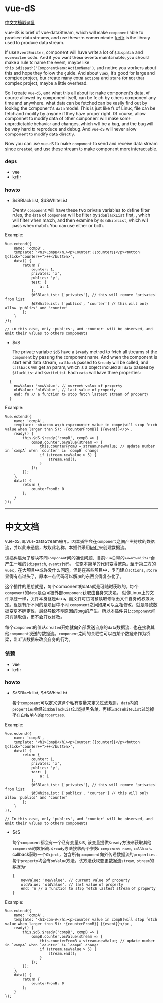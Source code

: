 # vue-dS
[中文文档戳这里](#中文文档)

vue-dS is brief of vue-dataStream, which will make `component` able to produce data streams, and use these to communicate. 
[kefir](https://rpominov.github.io/kefir) is the library used to produce data stream.

If use `EventEmiiter`, component will have write a lot of `$dispatch` and `events`/`$on` code. And if you want these events maintainable, you should
make a rule to name the event, maybe like `this.$dispath('ComponentName:ActionName')`, and notice you workers about this and hope they follow the guide.
And about `vuex`, it's good for large and complex project, but create many extra `actions` and `store` for not that complex project, maybe a little overhead.

So I create `vue-dS`, and what this all about is: make component's data, of course allowed by component itself, can be fetch by others component any time and anywhere.
what data can be fetched can be easily find out by looking the component's `data` model. This is just like fs of Linux, file can be fetch and modify by anyone if they 
have proper right. Of course, allow componnet to modify data of other component will make some unpredictable behavior and changes, which will be a bug, and the bug will
be very hard to reproduce and debug. And `vue-dS` will never allow component to modify data directly. 


Now you can use `vue-dS` to make `component` to send and receive data stream since `created`, and use these stream to make component more interactiable.

### deps

- [vue](vuejs.org)
- [kefir](https://rpominov.github.io/kefir)

### howto

- $dSBlackList, $dSWhiteList

  Eventy `component` will have these two private variables to define filter rules, the `data` of `component` will be filter by `$dSBlackList` first,
  , which will filter when match, and then examine by `$dsWhiteList`, which will pass when match. You can use either or both.

Example:

    Vue.extend({
        name: 'compB',
        template: '<h1>CompB</h1><p>Counter:{{counter}}</p><button @click="counter++">++</button>',
        data() {
            return {
                counter: 1,
                privates: 'x',
                publics: 'y',
                test: {
                    a: 1
                },
                $dSBlackList: ['privates'], // this will remove 'privates' from list
                $dSWhiteList: ['publics', 'counter'] // this will only allow 'publics' and 'counter'
            };
        }
    }); 

    // In this case, only 'publics', and 'counter' will be observed, and emit their values to others components

- $dS

    The private variable `$dS` have a `$ready` method to fetch all streams of the `component` by passing the component name. And when the
    component is start emit data stream, `callback` passed to `$ready` will be called,   and `callback` will get an param, which is a object
    inclued all `data` passed by `$blackList` and `$whiteList`. Each `data` will have three properties:

```
  {
    newValue: 'newValue', // current value of property
    oldValue: 'oldValue', // last value of property
    end: fn // a function to stop fetch lastest stream of property
  }
```

Example:

    Vue.extend({
        name: 'compA',
        template: '<h1>com-A</h1><p>counter value in compB(will stop fetch value when larger than 5): {{counterFromB}} {{event}}</p>',
        ready() {
            this.$dS.$ready('compB', compB => {
                compB.counter.onValue(stream => {
                    this.counterFromB = stream.newValue; // update number in `compA` when `counter` in `compB` change
                    if (stream.newValue > 5) {
                        stream.end();
                    }
                });
            });
        },
        data() {
            return {
                counterFromB: 0
            };
        }
    });

---

# 中文文档

vue-dS, 即vue-dataStream缩写。因本插件会在`component`之间产生持续的数据流，并以此来通信，故取此名称。本插件采用[kefir](https://rpominov.github.io/kefir)来创建数据流。

该插件是为了解决不同`component`间的通信问题，目前`vue`自带的`EventEmiiter`会产生一堆的`$dispatch`, `events`代码，
使原本简单的代码变得繁杂。至于第三方的`vuex`，在大项目中或许没什么问题，但是在某些项目中，专门建立`actions`,
`store`显得有点过头了，原本一点代码可以解决的东西变得复杂化了。

这个插件的思想就是，每个component的data就是可随时获取的，每个`component`的`data`是否可被外部`component`获取由自身来决定。
就像Linux上的文件系统一样，文件本身就是`data`，而文件可否可被读取修改由文件自身的权限决定。但是有所不同的是项目中不同
`component`之间如果可以互相修改，就是导致数据变更不确定性，最终导致不明原因的bug的产生。所以本插件只让`component`间只有读取值，而不会开放修改。

每个`component`的值从`created`开始就向外部发送自身的`data`数据流，也在接收其他`component`发送的数据流。`component`之间的关联性可以由某个数据来作为桥梁，监听该数据来改变自身的行为。


### 依赖

- vue
- kefir

### howto

- $dSBlackList, $dSWhiteList

  每个`component`可以定义这两个私有变量来定义过滤规则，`data`内的`properties`会经过`$dSBlackList`过滤掉黑名单，再经过`$dsWhiteList`过滤掉不在白名单内的`properties`.

Example:

    Vue.extend({
        name: 'compB',
        template: '<h1>CompB</h1><p>Counter:{{counter}}</p><button @click="counter++">++</button>',
        data() {
            return {
                counter: 1,
                privates: 'x',
                publics: 'y',
                test: {
                    a: 1
                },
                $dSBlackList: ['privates'], // this will remove 'privates' from list
                $dSWhiteList: ['publics', 'counter'] // this will only allow 'publics' and 'counter'
            };
        }
    }); 

    // In this case, only 'publics', and 'counter' will be observed, and emit their values to others components

- $dS

    每个`component`都会有一个私有变量`$dS`, 该变量提供`$ready`方法来获取其他`component`的数据流.
    `$ready`方法接收两个参数: `component-name`, `callback`.
    callback获取一个`Object`，包含所有`component`向外传递数据流的`properties`.
    每个`property`均会有`onValue`方法，该方法获取变更数据流`stream`, `stream`的数据为:
    ```
    {
        newValue: 'newValue', // current value of property
        oldValue: 'oldValue', // last value of property
        end: fn // a function to stop fetch lastest stream of property
    }
    ```

Example:

    Vue.extend({
        name: 'compA',
        template: '<h1>com-A</h1><p>counter value in compB(will stop fetch value when larger than 5): {{counterFromB}} {{event}}</p>',
        ready() {
            this.$dS.$ready('compB', compB => {
                compB.counter.onValue(stream => {
                    this.counterFromB = stream.newValue; // update number in `compA` when `counter` in `compB` change
                    if (stream.newValue > 5) {
                        stream.end();
                    }
                });
            });
        },
        data() {
            return {
                counterFromB: 0
            };
        }
    });

